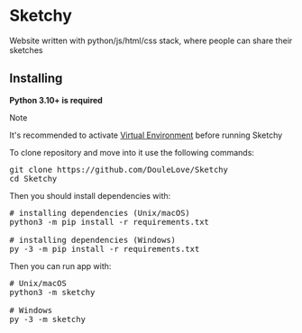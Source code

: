 <h1>Sketchy</h1>
Website written with python/js/html/css stack, where people can share their sketches

<br>

<h2>Installing</h2>
<b>Python 3.10+ is required</b>

> [!NOTE]
> It's recommended to activate
> <a href="https://docs.python.org/3/library/venv.html">Virtual Environment</a>
> before running Sketchy

To clone repository and move into it use the following commands:
<pre>
git clone https://github.com/DouleLove/Sketchy
cd Sketchy
</pre>

Then you should install dependencies with:

<pre>
# installing dependencies (Unix/macOS)
python3 -m pip install -r requirements.txt

# installing dependencies (Windows)
py -3 -m pip install -r requirements.txt
</pre>

Then you can run app with:

<pre>
# Unix/macOS
python3 -m sketchy

# Windows
py -3 -m sketchy
</pre>
